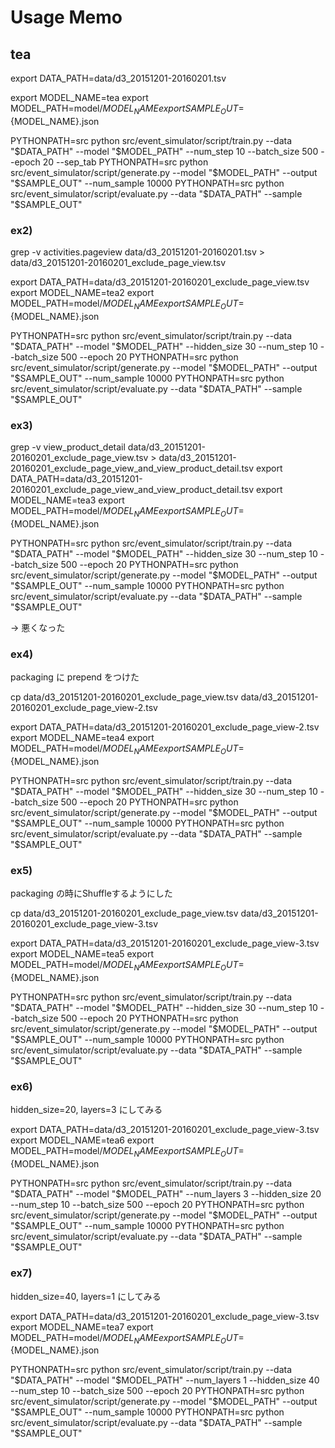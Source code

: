Usage Memo
==========

tea
---

export DATA_PATH=data/d3_20151201-20160201.tsv

export MODEL_NAME=tea
export MODEL_PATH=model/${MODEL_NAME}
export SAMPLE_OUT=${MODEL_NAME}.json

PYTHONPATH=src python src/event_simulator/script/train.py --data "$DATA_PATH" --model "$MODEL_PATH" --num_step 10 --batch_size 500 --epoch 20 --sep_tab
PYTHONPATH=src python src/event_simulator/script/generate.py --model "$MODEL_PATH" --output "$SAMPLE_OUT" --num_sample 10000
PYTHONPATH=src python src/event_simulator/script/evaluate.py --data "$DATA_PATH" --sample "$SAMPLE_OUT"

### ex2)

grep -v activities.pageview data/d3_20151201-20160201.tsv > data/d3_20151201-20160201_exclude_page_view.tsv

export DATA_PATH=data/d3_20151201-20160201_exclude_page_view.tsv
export MODEL_NAME=tea2
export MODEL_PATH=model/${MODEL_NAME}
export SAMPLE_OUT=${MODEL_NAME}.json


PYTHONPATH=src python src/event_simulator/script/train.py --data "$DATA_PATH" --model "$MODEL_PATH" --hidden_size 30 --num_step 10 --batch_size 500 --epoch 20 
PYTHONPATH=src python src/event_simulator/script/generate.py --model "$MODEL_PATH" --output "$SAMPLE_OUT" --num_sample 10000
PYTHONPATH=src python src/event_simulator/script/evaluate.py --data "$DATA_PATH" --sample "$SAMPLE_OUT"


### ex3)

grep -v view_product_detail data/d3_20151201-20160201_exclude_page_view.tsv > data/d3_20151201-20160201_exclude_page_view_and_view_product_detail.tsv
export DATA_PATH=data/d3_20151201-20160201_exclude_page_view_and_view_product_detail.tsv
export MODEL_NAME=tea3
export MODEL_PATH=model/${MODEL_NAME}
export SAMPLE_OUT=${MODEL_NAME}.json
 
PYTHONPATH=src python src/event_simulator/script/train.py --data "$DATA_PATH" --model "$MODEL_PATH" --hidden_size 30 --num_step 10 --batch_size 500 --epoch 20 
PYTHONPATH=src python src/event_simulator/script/generate.py --model "$MODEL_PATH" --output "$SAMPLE_OUT" --num_sample 10000
PYTHONPATH=src python src/event_simulator/script/evaluate.py --data "$DATA_PATH" --sample "$SAMPLE_OUT"

-> 悪くなった

### ex4)

packaging に prepend をつけた

cp data/d3_20151201-20160201_exclude_page_view.tsv data/d3_20151201-20160201_exclude_page_view-2.tsv

export DATA_PATH=data/d3_20151201-20160201_exclude_page_view-2.tsv
export MODEL_NAME=tea4
export MODEL_PATH=model/${MODEL_NAME}
export SAMPLE_OUT=${MODEL_NAME}.json


PYTHONPATH=src python src/event_simulator/script/train.py --data "$DATA_PATH" --model "$MODEL_PATH" --hidden_size 30 --num_step 10 --batch_size 500 --epoch 20 
PYTHONPATH=src python src/event_simulator/script/generate.py --model "$MODEL_PATH" --output "$SAMPLE_OUT" --num_sample 10000
PYTHONPATH=src python src/event_simulator/script/evaluate.py --data "$DATA_PATH" --sample "$SAMPLE_OUT"


### ex5)

packaging の時にShuffleするようにした

cp data/d3_20151201-20160201_exclude_page_view.tsv data/d3_20151201-20160201_exclude_page_view-3.tsv

export DATA_PATH=data/d3_20151201-20160201_exclude_page_view-3.tsv
export MODEL_NAME=tea5
export MODEL_PATH=model/${MODEL_NAME}
export SAMPLE_OUT=${MODEL_NAME}.json


PYTHONPATH=src python src/event_simulator/script/train.py --data "$DATA_PATH" --model "$MODEL_PATH" --hidden_size 30 --num_step 10 --batch_size 500 --epoch 20 
PYTHONPATH=src python src/event_simulator/script/generate.py --model "$MODEL_PATH" --output "$SAMPLE_OUT" --num_sample 10000
PYTHONPATH=src python src/event_simulator/script/evaluate.py --data "$DATA_PATH" --sample "$SAMPLE_OUT"

### ex6)

hidden_size=20, layers=3 にしてみる

export DATA_PATH=data/d3_20151201-20160201_exclude_page_view-3.tsv
export MODEL_NAME=tea6
export MODEL_PATH=model/${MODEL_NAME}
export SAMPLE_OUT=${MODEL_NAME}.json


PYTHONPATH=src python src/event_simulator/script/train.py --data "$DATA_PATH" --model "$MODEL_PATH" --num_layers 3 --hidden_size 20 --num_step 10 --batch_size 500 --epoch 20 
PYTHONPATH=src python src/event_simulator/script/generate.py --model "$MODEL_PATH" --output "$SAMPLE_OUT" --num_sample 10000
PYTHONPATH=src python src/event_simulator/script/evaluate.py --data "$DATA_PATH" --sample "$SAMPLE_OUT"

### ex7)

hidden_size=40, layers=1 にしてみる

export DATA_PATH=data/d3_20151201-20160201_exclude_page_view-3.tsv
export MODEL_NAME=tea7
export MODEL_PATH=model/${MODEL_NAME}
export SAMPLE_OUT=${MODEL_NAME}.json


PYTHONPATH=src python src/event_simulator/script/train.py --data "$DATA_PATH" --model "$MODEL_PATH" --num_layers 1 --hidden_size 40 --num_step 10 --batch_size 500 --epoch 20 
PYTHONPATH=src python src/event_simulator/script/generate.py --model "$MODEL_PATH" --output "$SAMPLE_OUT" --num_sample 10000
PYTHONPATH=src python src/event_simulator/script/evaluate.py --data "$DATA_PATH" --sample "$SAMPLE_OUT"

